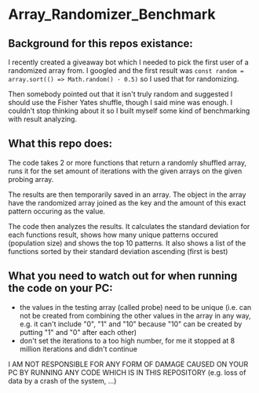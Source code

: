 # Array_Randomizer_Benchmark

## Background for this repos existance:

I recently created a giveaway bot which I needed to pick the first user of a randomized array from.
I googled and the first result was `const random = array.sort(() => Math.random() - 0.5)`
so I used that for randomizing.

Then somebody pointed out that it isn't truly random and suggested I should use the Fisher Yates shuffle,
though I said mine was enough.
I couldn't stop thinking about it so I built myself some kind of benchmarking with result analyzing.

## What this repo does:

The code takes 2 or more functions that return a randomly shuffled array,
runs it for the set amount of iterations with the given arrays on the given probing array.

The results are then temporarily saved in an array.
The object in the array have the randomized array joined as the key and the amount of this exact pattern occuring as the value.

The code then analyzes the results.
It calculates the standard deviation for each functions result, shows how many unique patterns occured (population size) and shows the top 10 patterns.
It also shows a list of the functions sorted by their standard deviation ascending (first is best)

## What you need to watch out for when running the code on your PC:

- the values in the testing array (called probe) need to be unique
(i.e. can not be created from combining the other values in the array in any way, e.g. it can't include "0", "1" and "10" because "10" can be created by putting "1" and "0" after each other)
- don't set the iterations to a too high number, for me it stopped at 8 million iterations and didn't continue

I AM NOT RESPONSIBLE FOR ANY FORM OF DAMAGE CAUSED ON YOUR PC BY RUNNING ANY CODE WHICH IS IN THIS REPOSITORY
(e.g. loss of data by a crash of the system, ...)
